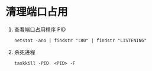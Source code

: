 # 清理端口占用

1. 查看端口占用程序 PID

    ```shell
    netstat -ano | findstr ":80" | findstr "LISTENING"
    ```

2. 杀死进程

    ```shell
    taskkill -PID  <PID> -F
    ```
